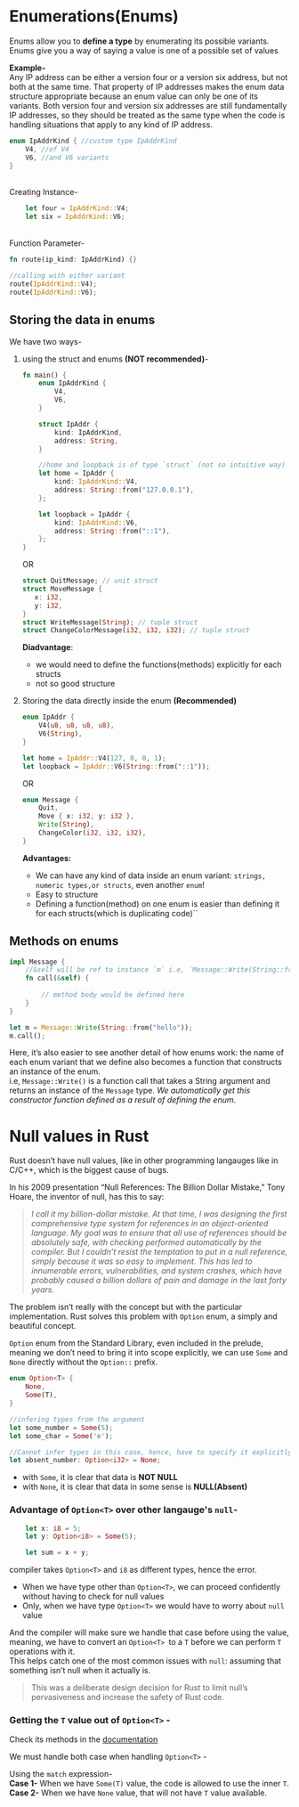 # Enumerations(Enums)
Enums allow you to **define a type** by enumerating its possible variants.  
Enums give you a way of saying a value is one of a possible set of values


**Example-**  
 Any IP address can be either a version four or a version six address, but not both at the same time. That property of IP addresses makes the enum data structure appropriate because an enum value can only be one of its variants.  Both version four and version six addresses are still fundamentally IP addresses, so they should be treated as the same type when the code is handling situations that apply to any kind of IP address.
```rs
enum IpAddrKind { //custom type IpAddrKind 
    V4, //of V4
    V6, //and V6 variants
}
```
<br>
Creating Instance-

```rs
    let four = IpAddrKind::V4;
    let six = IpAddrKind::V6;
```
<br>
Function Parameter-

```rs
fn route(ip_kind: IpAddrKind) {}

//calling with either variant
route(IpAddrKind::V4);
route(IpAddrKind::V6);
```

## Storing the data in enums
We have two ways-

1. using the struct and enums **(NOT recommended)**-
    ```rs
    fn main() {
        enum IpAddrKind {
            V4,
            V6,
        }

        struct IpAddr {
            kind: IpAddrKind,
            address: String,
        }

        //home and loopback is of type `struct` (not so intuitive way)
        let home = IpAddr {
            kind: IpAddrKind::V4,
            address: String::from("127.0.0.1"),
        };

        let loopback = IpAddr {
            kind: IpAddrKind::V6,
            address: String::from("::1"),
        };
    }
    ```
    OR
     ```rs
    struct QuitMessage; // unit struct
    struct MoveMessage {
        x: i32,
        y: i32,
    }
    struct WriteMessage(String); // tuple struct
    struct ChangeColorMessage(i32, i32, i32); // tuple struct
    ```
    **Diadvantage**:
    - we would need to define the functions(methods) explicitly for each structs
    - not so good structure

2. Storing the data directly inside the enum **(Recommended)**
    ```rs
    enum IpAddr {
        V4(u8, u8, u8, u8),
        V6(String),
    }

    let home = IpAddr::V4(127, 0, 0, 1);
    let loopback = IpAddr::V6(String::from("::1"));
    ```
    

    OR
    ```rs
    enum Message {
        Quit,
        Move { x: i32, y: i32 },
        Write(String),
        ChangeColor(i32, i32, i32),
    }
    ```
    **Advantages:**  
    - We can have any kind of data inside an enum variant: `strings, numeric types,or structs`, even another `enum`!
    - Easy to structure
    - Defining a function(method) on one enum is easier than defining it for each structs(which is duplicating code)``
    
    
## Methods on enums
```rs
impl Message {
    //&self will be ref to instance `m` i.e, `Message::Write(String::from("hello"))`
    fn call(&self) { 
        
        // method body would be defined here
    }
}

let m = Message::Write(String::from("hello"));
m.call();
```
Here, it’s also easier to see another detail of how enums work: the name of each enum variant that we define also becomes a function that constructs an instance of the enum.   
i.e, `Message::Write()` is a function call that takes a String argument and returns an instance of the `Message` type. *We automatically get this constructor function defined as a result of defining the enum*.

# Null values in Rust
Rust doesn’t have null values, like in other programming langauges like in C/C++, which is the biggest cause of bugs. 

In his 2009 presentation “Null References: The Billion Dollar Mistake,” Tony Hoare, the inventor of null, has this to say:
> *I call it my billion-dollar mistake. At that time, I was designing the first comprehensive type system for references in an object-oriented language. My goal was to ensure that all use of references should be absolutely safe, with checking performed automatically by the compiler. But I couldn’t resist the temptation to put in a null reference, simply because it was so easy to implement. This has led to innumerable errors, vulnerabilities, and system crashes, which have probably caused a billion dollars of pain and damage in the last forty years.*

The problem isn’t really with the concept but with the particular implementation. Rust solves this problem with `Option` enum, a simply and beautiful concept.


`Option` enum from the Standard Library, even included in the prelude, meaning we don’t need to bring it into scope explicitly, we can use `Some` and `None` directly without the `Option::` prefix.
```rs
enum Option<T> {
    None,
    Some(T),
}
```

```rs
//infering types from the argument
let some_number = Some(5); 
let some_char = Some('e');

//Cannot infer types in this case, hence, have to specify it explicitly
let absent_number: Option<i32> = None; 
```

- with `Some`, it is clear that data is **NOT NULL**
- with `None`, it is clear that data in some sense is **NULL(Absent)**

### Advantage of `Option<T>` over other langauge's `null`- 
```rs
    let x: i8 = 5;
    let y: Option<i8> = Some(5);

    let sum = x + y;
```
compiler takes `Option<T>` and `i8` as different types, hence the error.

- When we have type other than `Option<T>`, we can proceed confidently without having to check for null values
- Only, when we have type `Option<T>` we would have to worry about `null` value

And the compiler will make sure we handle that case before using the value, meaning, we have to convert an `Option<T> `to a `T` before we can perform `T` operations with it.  
 This helps catch one of the most common issues with `null`: assuming that something isn’t null when it actually is.  
 >This was a deliberate design decision for Rust to limit null’s pervasiveness and increase the safety of Rust code.

### Getting the `T` value out of `Option<T>` - 
Check its methods in the [documentation](https://doc.rust-lang.org/std/option/enum.Option.html)

We must handle both case when handling `Option<T>` - 

Using the `match` expression-  
**Case 1-** When we have `Some(T)` value, the code is allowed to use the inner `T`.  
**Case 2-** When we have `None` value, that will not have `T` value available.